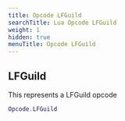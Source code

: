 ```yaml
---
title: Opcode LFGuild
searchTitle: Lua Opcode LFGuild
weight: 1
hidden: true
menuTitle: Opcode LFGuild
---
```

## LFGuild

This represents a LFGuild opcode
```lua
Opcode.LFGuild
```